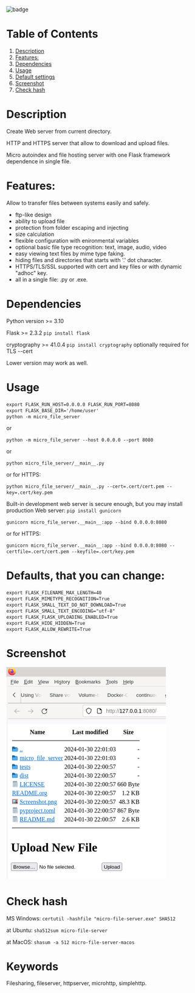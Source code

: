![badge](https://github.com/Anoncheg1/micro_file_server/actions/workflows/python-publish.yml/badge.svg?event=release)

# Table of Contents

1.  [Description](#orgd1e733e)
2.  [Features:](#org58f5941)
3.  [Dependencies](#orgb5d14b0)
4.  [Usage](#org0fa2131)
5.  [Default settings](#orgb47cec6)
6.  [Screenshot](#orgb47cec7)
7.  [Check hash](#orgb47cec5)


# Description

Create Web server from current directory.

HTTP and HTTPS server that allow to download and upload files.

Micro autoindex and file hosting server with one Flask framework dependence in single file.

<a id="org58f5941"></a>

# Features:

Allow to transfer files between systems easily and safely.

-   ftp-like design
-   ability to upload file
-   protection from folder escaping and injecting
-   size calculation
-   flexible configuration with enironmental variables
-   optional basic file type recognition: text, image, audio, video
-   easy viewing text files by mime type faking.
-   hiding files and directories that starts with '.' dot character.
-   HTTPS/TLS/SSL supported with cert and key files or with dynamic "adhoc" key.
-   all in a single file: .py or .exe.


<a id="org58f5941"></a>

# Dependencies

Python version >= 3.10

Flask >= 2.3.2 ``` pip install flask ```

cryptography >= 41.0.4 ``` pip install cryptography ``` optionally required for TLS --cert

Lower version may work as well.

<a id="org0fa2131"></a>

# Usage

    export FLASK_RUN_HOST=0.0.0.0 FLASK_RUN_PORT=8080
    export FLASK_BASE_DIR='/home/user'
    python -m micro_file_server

or

    python -m micro_file_server --host 0.0.0.0 --port 8080
or

    python micro_file_server/__main__.py

or for HTTPS:

    python micro_file_server/__main__.py --cert=.cert/cert.pem --key=.cert/key.pem


Built-in development web server is secure enough, but you may install production Web server: ``` pip install gunicorn ```

    gunicorn micro_file_server.__main__:app --bind 0.0.0.0:8080

or for HTTPS:

    gunicorn micro_file_server.__main__:app --bind 0.0.0.0:8080 --certfile=.cert/cert.pem --keyfile=.cert/key.pem

<a id="orgb47cec6"></a>

# Defaults, that you can change:

    export FLASK_FILENAME_MAX_LENGTH=40
    export FLASK_MIMETYPE_RECOGNITION=True
    export FLASK_SMALL_TEXT_DO_NOT_DOWNLOAD=True
    export FLASK_SMALL_TEXT_ENCODING="utf-8"
    export FLASK_FLASK_UPLOADING_ENABLED=True
    export FLASK_HIDE_HIDDEN=True
    export FLASK_ALLOW_REWRITE=True

<a id="orgb47cec7"></a>

# Screenshot

![](https://github.com/Anoncheg1/micro_file_server/raw/main/Screenshot.png)

<a id="orgb47cec5"></a>

# Check hash

MS Windows: ``` certutil -hashfile "micro-file-server.exe" SHA512 ```

at Ubuntu: ``` sha512sum micro-file-server ```

at MacOS: ```shasum -a 512 micro-file-server-macos ```

# Keywords
Filesharing, fileserver, httpserver, microhttp, simplehttp.
